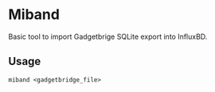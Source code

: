 # Miband

Basic tool to import Gadgetbrige SQLite export into InfluxBD.

## Usage

```shell
miband <gadgetbridge_file>
```
